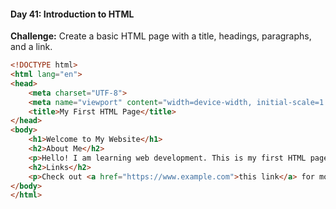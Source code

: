 #### Day 41: Introduction to HTML
**Challenge:** Create a basic HTML page with a title, headings, paragraphs, and a link.

```html
<!DOCTYPE html>
<html lang="en">
<head>
    <meta charset="UTF-8">
    <meta name="viewport" content="width=device-width, initial-scale=1.0">
    <title>My First HTML Page</title>
</head>
<body>
    <h1>Welcome to My Website</h1>
    <h2>About Me</h2>
    <p>Hello! I am learning web development. This is my first HTML page.</p>
    <h2>Links</h2>
    <p>Check out <a href="https://www.example.com">this link</a> for more information.</p>
</body>
</html>
```


